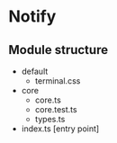 # Notify

## Module structure

- default
  - terminal.css
- core
  - core.ts
  - core.test.ts
  - types.ts
- index.ts [entry point]
